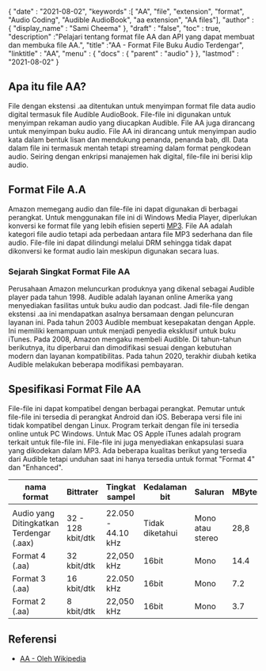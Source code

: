 {
  "date" : "2021-08-02",
  "keywords" :[ "AA", "file", "extension", "format", "Audio Coding", "Audible AudioBook", "aa extension", "AA files"],
  "author" : {
    "display_name" : "Sami Cheema"
},
  "draft" : "false",
  "toc" : true,
  "description" :"Pelajari tentang format file AA dan API yang dapat membuat dan membuka file AA.",
  "title" :"AA - Format File Buku Audio Terdengar",
  "linktitle" : "AA",
  "menu" : {
    "docs" : {
      "parent" : "audio"
}
},
  "lastmod" : "2021-08-02"
}

## Apa itu file AA?

File dengan ekstensi .aa ditentukan untuk menyimpan format file data audio digital termasuk file Audible AudioBook. File-file ini digunakan untuk menyimpan rekaman audio yang diucapkan Audible. File AA juga dirancang untuk menyimpan buku audio. File AA ini dirancang untuk menyimpan audio kata dalam bentuk lisan dan mendukung penanda, penanda bab, dll. Data dalam file ini termasuk mentah tetapi streaming dalam format pengkodean audio. Seiring dengan enkripsi manajemen hak digital, file-file ini berisi klip audio.

## Format File A.A

Amazon memegang audio dan file-file ini dapat digunakan di berbagai perangkat. Untuk menggunakan file ini di Windows Media Player, diperlukan konversi ke format file yang lebih efisien seperti [MP3](/id/audio/mp3/). File AA adalah kategori file audio tetapi ada perbedaan antara file MP3 sederhana dan file audio. File-file ini dapat dilindungi melalui DRM sehingga tidak dapat dikonversi ke format audio lain meskipun digunakan secara luas.

### Sejarah Singkat Format File AA

Perusahaan Amazon meluncurkan produknya yang dikenal sebagai Audible player pada tahun 1998. Audible adalah layanan online Amerika yang menyediakan fasilitas untuk buku audio dan podcast. Jadi file-file dengan ekstensi .aa ini mendapatkan asalnya bersamaan dengan peluncuran layanan ini. Pada tahun 2003 Audible membuat kesepakatan dengan Apple. Ini memiliki kemampuan untuk menjadi penyedia eksklusif untuk buku iTunes. Pada 2008, Amazon mengaku membeli Audible. Di tahun-tahun berikutnya, itu diperbarui dan dimodifikasi sesuai dengan kebutuhan modern dan layanan kompatibilitas. Pada tahun 2020, terakhir diubah ketika Audible melakukan beberapa modifikasi pembayaran.

## Spesifikasi Format File AA

File-file ini dapat kompatibel dengan berbagai perangkat. Pemutar untuk file-file ini tersedia di perangkat Android dan iOS. Beberapa versi file ini tidak kompatibel dengan Linux. Program terkait dengan file ini tersedia online untuk PC Windows. Untuk Mac OS Apple iTunes adalah program terkait untuk file-file ini. File-file ini juga menyediakan enkapsulasi suara yang dikodekan dalam MP3. Ada beberapa kualitas berikut yang tersedia dari Audible tetapi unduhan saat ini hanya tersedia untuk format "Format 4" dan "Enhanced".

| nama format | Bittrater | Tingkat sampel | Kedalaman bit | Saluran | MBytes/jam | Wadah | Deskripsi kualitas |
| ------------------------------- | --------------- | ------------------ | --------- | -------------- | ----------- | -------------- | ------------------- |
| |
| Audio yang Ditingkatkan Terdengar (.aax) | 32 - 128 kbit/dtk | 22.050 - 44.10 kHz | Tidak diketahui | Mono atau stereo | 28,8 | MPEG-4 Bagian 14 | Suara AAC |
| Format 4 (.aa) | 32 kbit/dtk | 22,050 kHz | 16bit | Mono | 14.4 | MP3 | suara MP3 |
| Format 3 (.aa) | 16 kbit/dtk | 22.050 kHz | 16bit | Mono | 7.2 | Tidak diketahui | Suara radio FM |
| Format 2 (.aa) | 8 kbit/dtk | 22,050 kHz | 16bit | Mono | 3.7 | Tidak diketahui | Suara radio AM |


## Referensi ##

* [AA - Oleh Wikipedia](https://en.wikipedia.org/wiki/Audible_(service))


